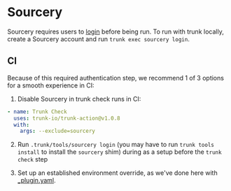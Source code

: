 # Sourcery

Sourcery requires users to [login](https://docs.sourcery.ai/Guides/Getting-Started/Command-Line/)
before being run. To run with trunk locally, create a Sourcery account and run
`trunk exec sourcery login`.

## CI

Because of this required authentication step, we recommend 1 of 3 options for a smooth experience in
CI:

1. Disable Sourcery in trunk check runs in CI:

```yaml
- name: Trunk Check
  uses: trunk-io/trunk-action@v1.0.8
  with:
    args: --exclude=sourcery
```

<!-- trunk-ignore-begin(markdownlint/MD029) -->

2. Run `.trunk/tools/sourcery login` (you may have to run `trunk tools install` to install the
   `sourcery` shim) during as a setup before the `trunk check` step

3. Set up an established environment override, as we've done here with
   [\_plugin.yaml](./test_data/_plugin.yaml).

<!-- trunk-ignore-end(markdownlint/MD029) -->
